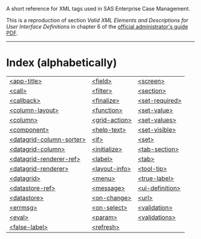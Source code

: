 A short reference for XML tags used in SAS Enterprise Case Management.

This is a reproduction of section *Valid XML Elements and Descriptions for User Interface Definitions* in chapter 6 of the [official administrator's guide PDF](https://support.sas.com/documentation/onlinedoc/ecm/6.3/casemgmtag.pdf).

---

# Index (alphabetically)

||||
|:---|:---|:---|
|[\<app-title>](./app-title.md)|[\<field>](./field.md)|[\<screen>](./screen.md)|
|[\<call>](./call.md)|[\<filter>](./filter.md)|[\<section>](./section.md)|
|[\<callback>](./callback.md)|[\<finalize>](./finalize.md)|[\<set-required>](./set-required.md)|
|[\<column-layout>](./column-layout.md)|[\<function>](./function.md)|[\<set-value>](./set-value.md)|
|[\<column>](./column.md)|[\<grid-action>](./grid-action.md)|[\<set-values>](./set-values.md)|
|[\<component>](./component.md)|[\<help-text>](./help-text.md)|[\<set-visible>](./set-visible.md)|
|[\<datagrid-column-sorter>](./datagrid-column-sorter.md)|[\<if>](./if.md)|[\<set>](./set.md)|
|[\<datagrid-column>](./datagrid-column.md)|[\<initialize>](./initialize.md)|[\<tab-section>](./tab-section.md)|
|[\<datagrid-renderer-ref>](./datagrid-renderer-ref.md)|[\<label>](./label.md)|[\<tab>](./tab.md)|
|[\<datagrid-renderer>](./datagrid-renderer.md)|[\<layout-info>](./layout-info.md)|[\<tool-tip>](./tool-tip.md)|
|[\<datagrid>](./datagrid.md)|[\<menu>](./menu.md)|[\<true-label>](./true-label.md)|
|[\<datastore-ref>](./datastore-ref.md)|[\<message>](./message.md)|[\<ui-definition>](./ui-definition.md)|
|[\<datastore>](./datastore.md)|[\<on-change>](./on-change.md)|[\<url>](./url.md)|
|[\<errmsg>](./errmsg.md)|[\<on-select>](./on-select.md)|[\<validation>](./validation.md)|
|[\<eval>](./eval.md)|[\<param>](./param.md)|[\<validations>](./validations.md)|
|[\<false-label>](./false-label.md)|[\<refresh>](./refresh.md)||
